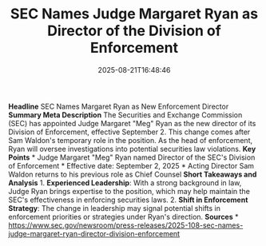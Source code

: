 ﻿---
title: "    SEC Names Judge Margaret Ryan as Director of the Division of Enforcement
"
date: "2025-08-21T16:48:46"
category: "Markets"
image: "/images/generated/briefs/2025-08-21/sec-names-judge-margaret-ryan-as-director-of-the-divisio.svg"

summary: ""
slug: "    sec names judge margaret ryan as director of the divisio"
source_urls:
  - "https://www.sec.gov/newsroom/press-releases/2025-108-sec-names-judge-margaret-ryan-director-division-enforcement"
seo:
  title: "    SEC Names Judge Margaret Ryan as Director of the Division of Enforcement
 | Hash n Hedge"
  description: ""
  keywords: ["news", "markets", "brief"]
---
**Headline** SEC Names Margaret Ryan as New Enforcement Director  **Summary Meta Description** The Securities and Exchange Commission (SEC) has appointed Judge Margaret "Meg" Ryan as the new director of its Division of Enforcement, effective September 2. This change comes after Sam Waldon's temporary role in the position. As the head of enforcement, Ryan will oversee investigations into potential securities law violations.  **Key Points**  * Judge Margaret "Meg" Ryan named Director of the SEC's Division of Enforcement * Effective date: September 2, 2025 * Acting Director Sam Waldon returns to his previous role as Chief Counsel  **Short Takeaways and Analysis**  1. **Experienced Leadership**: With a strong background in law, Judge Ryan brings expertise to the position, which may help maintain the SEC's effectiveness in enforcing securities laws. 2. **Shift in Enforcement Strategy**: The change in leadership may signal potential shifts in enforcement priorities or strategies under Ryan's direction.  **Sources** * https://www.sec.gov/newsroom/press-releases/2025-108-sec-names-judge-margaret-ryan-director-division-enforcement 
